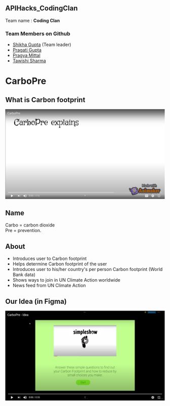 ## APIHacks_CodingClan
Team name : **Coding Clan**
### Team Members on Github
* [Shikha Gupta](https://github.com/Shikha291) (Team leader)
* [Pragati Gupta](https://github.com/pragatig746)
* [Pragya Mittal](https://github.com/pragyamittal0)
* [Tawishi Sharma](https://github.com/Tawishi)

# CarboPre
## What is Carbon footprint
[![Watch the video](https://github.com/Team-Coding-Clan/APIHacks_CodingClan/blob/main/image/cover.png)](https://www.youtube.com/watch?v=JmtKc1YMSdY&feature=youtu.be)
## Name
Carbo = carbon dioxide <br>
Pre = prevention.
## About
* Introduces user to Carbon footprint
* Helps determine Carbon footprint of the user
* Introduces user to his/her country's per person Carbon footprint (World Bank data)
* Shows ways to join in UN Climate Action worldwide
* News feed from UN Climate Action
## Our Idea (in Figma)
[![Watch the video](https://github.com/Team-Coding-Clan/APIHacks_CodingClan/blob/main/image/cover2.png)](https://youtu.be/QIAm1mmMVAE)
